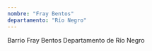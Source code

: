 ```yaml
---
nombre: "Fray Bentos"
departamento: "Río Negro"
---
```


Barrio Fray Bentos
Departamento de Río Negro
